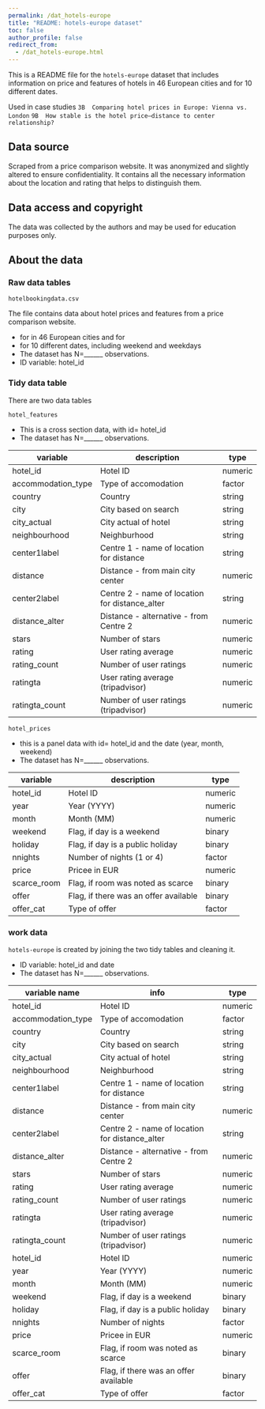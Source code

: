 ```yaml
---
permalink: /dat_hotels-europe
title: "README: hotels-europe dataset"
toc: false
author_profile: false
redirect_from:
  - /dat_hotels-europe.html
---
```



This is a  README file for the `hotels-europe` dataset that includes information on price and features of hotels in 46 European cities and for 10 different dates. 
 
Used in case studies
`3B  Comparing hotel prices in Europe: Vienna vs. London` 
`9B  How stable is the hotel price–distance to center relationship?`


## Data source

Scraped from a price comparison website.
It was anonymized and slightly altered to ensure confidentiality. It contains all the necessary information about the location and rating that helps to distinguish them.

## Data access and copyright  

The data was collected by the authors and may be used for education purposes only. 

## About the data

### Raw data tables

`hotelbookingdata.csv`  

The file contains data about hotel prices and features from a price comparison website.  
* for in 46 European cities and for 
* for 10 different dates, including weekend and weekdays
* The dataset has N=______ observations.    
* ID variable: hotel_id

### Tidy data table

There are two data tables


`hotel_features`
* This is a cross section data, with id= hotel_id
* The dataset has N=______ observations.    

| variable           	| description                                    	| type    	|
|--------------------	|------------------------------------------------	|---------	|
| hotel_id           	| Hotel ID                                       	| numeric 	|
| accommodation_type 	| Type of accomodation                           	| factor  	|
| country            	| Country                                        	| string  	|
| city               	| City based on search                           	| string  	|
| city_actual        	| City actual of hotel                           	| string  	|
| neighbourhood      	| Neighburhood                                   	| string  	|
| center1label       	| Centre 1 - name of location for distance       	| string  	|
| distance           	| Distance - from main city center               	| numeric 	|
| center2label       	| Centre 2 - name of location for distance_alter 	| string  	|
| distance_alter     	| Distance - alternative - from Centre 2         	| numeric 	|
| stars              	| Number of stars                                	| numeric 	|
| rating             	| User rating average                            	| numeric 	|
| rating_count       	| Number of user ratings                         	| numeric 	|
| ratingta           	| User rating average (tripadvisor)              	| numeric 	|
| ratingta_count     	| Number of user ratings (tripadvisor)           	| numeric 	|


`hotel_prices`
* this is a panel data with id= hotel_id and the date (year, month, weekend)
* The dataset has N=______ observations.    



| variable    	| description                           	| type    	|
|-------------	|---------------------------------------	|---------	|
| hotel_id    	| Hotel ID                              	| numeric 	|
| year        	| Year (YYYY)                           	| numeric 	|
| month       	| Month (MM)                            	| numeric 	|
| weekend     	| Flag, if day is a weekend             	| binary  	|
| holiday     	| Flag, if day is a public holiday      	| binary  	|
| nnights     	| Number of nights (1 or 4)             	| factor  	|
| price       	| Pricee in EUR                         	| numeric 	|
| scarce_room 	| Flag, if room was noted as scarce     	| binary  	|
| offer       	| Flag, if there was an offer available 	| binary  	|
| offer_cat   	| Type of offer                         	| factor  	|


### work data

`hotels-europe` is created by joining the two tidy tables and cleaning it. 

* ID variable: hotel_id and date
* The dataset has N=______ observations.    


| variable name 		| info    	 	            						| type   	|  
|--------------------	|------------------------------------------------	|---------	|
| hotel_id           	| Hotel ID                                       	| numeric 	|
| accommodation_type 	| Type of accomodation                           	| factor  	|
| country            	| Country                                        	| string  	|
| city               	| City based on search                           	| string  	|
| city_actual        	| City actual of hotel                           	| string  	|
| neighbourhood      	| Neighburhood                                   	| string  	|
| center1label       	| Centre 1 - name of location for distance       	| string  	|
| distance           	| Distance - from main city center               	| numeric 	|
| center2label       	| Centre 2 - name of location for distance_alter 	| string  	|
| distance_alter     	| Distance - alternative - from Centre 2         	| numeric 	|
| stars              	| Number of stars                                	| numeric 	|
| rating             	| User rating average                            	| numeric 	|
| rating_count       	| Number of user ratings                         	| numeric 	|
| ratingta           	| User rating average (tripadvisor)              	| numeric 	|
| ratingta_count     	| Number of user ratings (tripadvisor)           	| numeric 	|
| hotel_id           	| Hotel ID                                       	| numeric 	|
| year               	| Year (YYYY)                                    	| numeric 	|
| month              	| Month (MM)                                     	| numeric 	|
| weekend            	| Flag, if day is a weekend                      	| binary  	|
| holiday            	| Flag, if day is a public holiday               	| binary  	|
| nnights            	| Number of nights                               	| factor  	|
| price              	| Pricee in EUR                                  	| numeric 	|
| scarce_room        	| Flag, if room was noted as scarce              	| binary  	|
| offer              	| Flag, if there was an offer available          	| binary  	|
| offer_cat          	| Type of offer                                  	| factor  	|